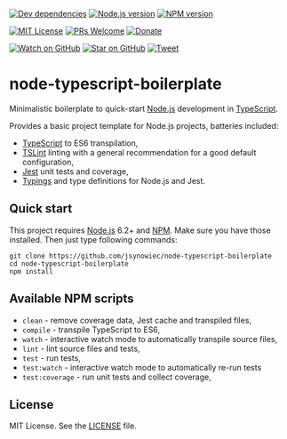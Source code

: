 [![Dev dependencies][dependencies-badge]][dependencies]
[![Node.js version][nodejs-badge]][nodejs]
[![NPM version][npm-badge]][npm]

[![MIT License][license-badge]][LICENSE]
[![PRs Welcome][prs-badge]][prs]
[![Donate][donate-badge]][donate]

[![Watch on GitHub][github-watch-badge]][github-watch]
[![Star on GitHub][github-star-badge]][github-star]
[![Tweet][twitter-badge]][twitter]

# node-typescript-boilerplate

Minimalistic boilerplate to quick-start [Node.js][nodejs] development in [TypeScript][typescript].

Provides a basic project template for Node.js projects, batteries included:

+ [TypeScript][typescript] to ES6 transpilation,
+ [TSLint][tslint] linting with a general recommendation for a good default configuration, 
+ [Jest][jest] unit tests and coverage,
+ [Typings][typings] and type definitions for Node.js and Jest.

## Quick start

This project requires [Node.js](nodejs) 6.2+ and [NPM](npm). Make sure you have those installed. Then just type following commands:

```
git clone https://github.com/jsynowiec/node-typescript-boilerplate
cd node-typescript-boilerplate
npm install
```

## Available NPM scripts

+ `clean` - remove coverage data, Jest cache and transpiled files,
+ `compile` - transpile TypeScript to ES6,
+ `watch` - interactive watch mode to automatically transpile source files, 
+ `lint` - lint source files and tests,
+ `test` - run tests,
+ `test:watch` - interactive watch mode to automatically re-run tests
+ `test:coverage` - run unit tests and collect coverage,

## License
MIT License. See the [LICENSE](https://github.com/jsynowiec/node-typescript-boilerplate/blob/master/LICENSE) file.

[dependencies-badge]: https://david-dm.org/jsynowiec/node-typescript-boilerplate/dev-status.svg?style=flat-square
[dependencies]: https://david-dm.org/jsynowiec/node-typescript-boilerplate?type=dev
[nodejs-badge]: https://img.shields.io/badge/node->=%206.2.x-blue.svg?style=flat-square
[nodejs]: https://nodejs.org/dist/latest-v6.x/docs/api/
[npm-badge]: https://img.shields.io/badge/npm->=%203.x-blue.svg?style=flat-square
[npm]: https://docs.npmjs.com/
[typescript]: https://www.typescriptlang.org/
[license-badge]: https://img.shields.io/badge/license-MIT-blue.svg?style=flat-square
[license]: https://github.com/jsynowiec/node-typescript-boilerplate/blob/master/LICENSE
[prs-badge]: https://img.shields.io/badge/PRs-welcome-brightgreen.svg?style=flat-square
[prs]: http://makeapullrequest.com
[donate-badge]: https://img.shields.io/badge/$-support-green.svg?style=flat-square
[donate]: http://bit.ly/donate-js
[github-watch-badge]: https://img.shields.io/github/watchers/jsynowiec/node-typescript-boilerplate.svg?style=social
[github-watch]: https://github.com/jsynowiec/node-typescript-boilerplate/watchers
[github-star-badge]: https://img.shields.io/github/stars/jsynowiec/node-typescript-boilerplate.svg?style=social
[github-star]: https://github.com/jsynowiec/node-typescript-boilerplate/stargazers
[twitter]: https://twitter.com/intent/tweet?text=Check%20out%20this%20Node.js%20TypeScript%20boilerplate!%20https://github.com/jsynowiec/node-typescript-boilerplate%20%F0%9F%91%8D
[twitter-badge]: https://img.shields.io/twitter/url/https/jsynowiec/node-typescript-boilerplate.svg?style=social
[jest]: https://facebook.github.io/jest/
[tslint]: https://palantir.github.io/tslint/
[typings]: https://github.com/typings/typings